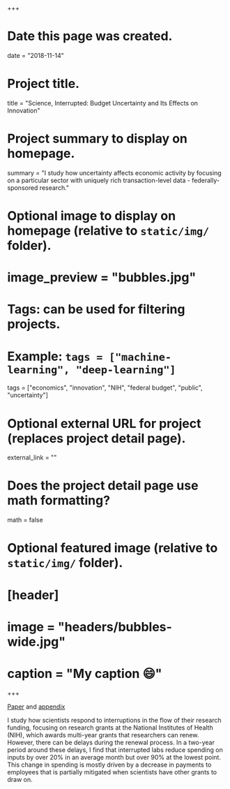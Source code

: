 +++
# Date this page was created.
date = "2018-11-14"

# Project title.
title = "Science, Interrupted: Budget Uncertainty and Its Effects on Innovation"

# Project summary to display on homepage.
summary = "I study how uncertainty affects economic activity by focusing on a particular sector with uniquely rich transaction-level data - federally-sponsored research."

# Optional image to display on homepage (relative to `static/img/` folder).
# image_preview = "bubbles.jpg"

# Tags: can be used for filtering projects.
# Example: `tags = ["machine-learning", "deep-learning"]`
tags = ["economics", "innovation", "NIH", "federal budget", "public", "uncertainty"]

# Optional external URL for project (replaces project detail page).
external_link = ""

# Does the project detail page use math formatting?
math = false

# Optional featured image (relative to `static/img/` folder).
# [header]
# image = "headers/bubbles-wide.jpg"
# caption = "My caption :smile:"

+++

[Paper](/pdf/interruptions_short.pdf) and [appendix](/pdf/interruptions_short_appendix.pdf)

I study how scientists respond to interruptions in the flow of their research funding, focusing on research grants at the National Institutes of Health (NIH), which awards multi-year grants that researchers can renew. However, there can be delays during the renewal process. In a two-year period around these delays, I find that interrupted labs reduce spending on inputs by over 20% in an average month but over 90% at the lowest point. This change in spending is mostly driven by a decrease in payments to employees that is partially mitigated when scientists have other grants to draw on.